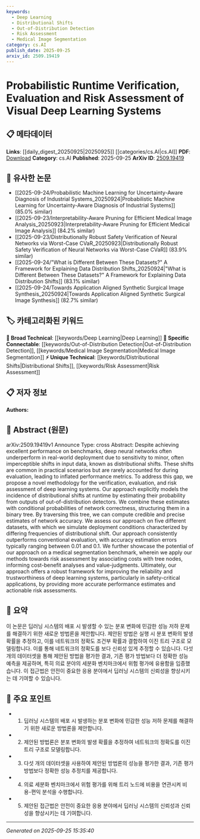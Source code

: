 ```yaml
---
keywords:
  - Deep Learning
  - Distributional Shifts
  - Out-of-Distribution Detection
  - Risk Assessment
  - Medical Image Segmentation
category: cs.AI
publish_date: 2025-09-25
arxiv_id: 2509.19419
---
```


<!-- KEYWORD_LINKING_METADATA:
{
  "processed_timestamp": "2025-09-25T15:35:40.330050",
  "vocabulary_version": "1.0",
  "selected_keywords": [
    "Deep Learning",
    "Distributional Shifts",
    "Out-of-Distribution Detection",
    "Risk Assessment",
    "Medical Image Segmentation"
  ],
  "rejected_keywords": [],
  "similarity_scores": {
    "Deep Learning": 0.85,
    "Distributional Shifts": 0.78,
    "Out-of-Distribution Detection": 0.8,
    "Risk Assessment": 0.77,
    "Medical Image Segmentation": 0.75
  },
  "extraction_method": "AI_prompt_based",
  "budget_applied": true,
  "candidates_json": {
    "candidates": [
      {
        "surface": "Deep Learning Systems",
        "canonical": "Deep Learning",
        "aliases": [
          "DL Systems"
        ],
        "category": "broad_technical",
        "rationale": "Deep Learning is a fundamental concept that connects to various other machine learning techniques and applications.",
        "novelty_score": 0.3,
        "connectivity_score": 0.9,
        "specificity_score": 0.6,
        "link_intent_score": 0.85
      },
      {
        "surface": "Distributional Shifts",
        "canonical": "Distributional Shifts",
        "aliases": [
          "Data Shifts",
          "Input Shifts"
        ],
        "category": "unique_technical",
        "rationale": "Distributional Shifts are critical for understanding the challenges in model deployment and evaluation.",
        "novelty_score": 0.75,
        "connectivity_score": 0.7,
        "specificity_score": 0.8,
        "link_intent_score": 0.78
      },
      {
        "surface": "Out-of-Distribution Detectors",
        "canonical": "Out-of-Distribution Detection",
        "aliases": [
          "OOD Detectors"
        ],
        "category": "specific_connectable",
        "rationale": "Out-of-Distribution Detection is essential for assessing model robustness and reliability.",
        "novelty_score": 0.68,
        "connectivity_score": 0.75,
        "specificity_score": 0.85,
        "link_intent_score": 0.8
      },
      {
        "surface": "Risk Assessment",
        "canonical": "Risk Assessment",
        "aliases": [
          "Risk Evaluation"
        ],
        "category": "unique_technical",
        "rationale": "Risk Assessment is crucial for evaluating the implications of model decisions in safety-critical applications.",
        "novelty_score": 0.7,
        "connectivity_score": 0.65,
        "specificity_score": 0.78,
        "link_intent_score": 0.77
      },
      {
        "surface": "Medical Segmentation Benchmark",
        "canonical": "Medical Image Segmentation",
        "aliases": [
          "Medical Segmentation"
        ],
        "category": "specific_connectable",
        "rationale": "Medical Image Segmentation is a specialized application area that benefits from improved evaluation methods.",
        "novelty_score": 0.6,
        "connectivity_score": 0.72,
        "specificity_score": 0.82,
        "link_intent_score": 0.75
      }
    ],
    "ban_list_suggestions": [
      "Evaluation",
      "Performance Metrics"
    ]
  },
  "decisions": [
    {
      "candidate_surface": "Deep Learning Systems",
      "resolved_canonical": "Deep Learning",
      "decision": "linked",
      "scores": {
        "novelty": 0.3,
        "connectivity": 0.9,
        "specificity": 0.6,
        "link_intent": 0.85
      }
    },
    {
      "candidate_surface": "Distributional Shifts",
      "resolved_canonical": "Distributional Shifts",
      "decision": "linked",
      "scores": {
        "novelty": 0.75,
        "connectivity": 0.7,
        "specificity": 0.8,
        "link_intent": 0.78
      }
    },
    {
      "candidate_surface": "Out-of-Distribution Detectors",
      "resolved_canonical": "Out-of-Distribution Detection",
      "decision": "linked",
      "scores": {
        "novelty": 0.68,
        "connectivity": 0.75,
        "specificity": 0.85,
        "link_intent": 0.8
      }
    },
    {
      "candidate_surface": "Risk Assessment",
      "resolved_canonical": "Risk Assessment",
      "decision": "linked",
      "scores": {
        "novelty": 0.7,
        "connectivity": 0.65,
        "specificity": 0.78,
        "link_intent": 0.77
      }
    },
    {
      "candidate_surface": "Medical Segmentation Benchmark",
      "resolved_canonical": "Medical Image Segmentation",
      "decision": "linked",
      "scores": {
        "novelty": 0.6,
        "connectivity": 0.72,
        "specificity": 0.82,
        "link_intent": 0.75
      }
    }
  ]
}
-->

# Probabilistic Runtime Verification, Evaluation and Risk Assessment of Visual Deep Learning Systems

## 📋 메타데이터

**Links**: [[daily_digest_20250925|20250925]] [[categories/cs.AI|cs.AI]]
**PDF**: [Download](https://arxiv.org/pdf/2509.19419.pdf)
**Category**: cs.AI
**Published**: 2025-09-25
**ArXiv ID**: [2509.19419](https://arxiv.org/abs/2509.19419)

## 🔗 유사한 논문
- [[2025-09-24/Probabilistic Machine Learning for Uncertainty-Aware Diagnosis of Industrial Systems_20250924|Probabilistic Machine Learning for Uncertainty-Aware Diagnosis of Industrial Systems]] (85.0% similar)
- [[2025-09-23/Interpretability-Aware Pruning for Efficient Medical Image Analysis_20250923|Interpretability-Aware Pruning for Efficient Medical Image Analysis]] (84.2% similar)
- [[2025-09-23/Distributionally Robust Safety Verification of Neural Networks via Worst-Case CVaR_20250923|Distributionally Robust Safety Verification of Neural Networks via Worst-Case CVaR]] (83.9% similar)
- [[2025-09-24/"What is Different Between These Datasets?" A Framework for Explaining Data Distribution Shifts_20250924|"What is Different Between These Datasets?" A Framework for Explaining Data Distribution Shifts]] (83.1% similar)
- [[2025-09-24/Towards Application Aligned Synthetic Surgical Image Synthesis_20250924|Towards Application Aligned Synthetic Surgical Image Synthesis]] (82.7% similar)

## 🏷️ 카테고리화된 키워드
**🧠 Broad Technical**: [[keywords/Deep Learning|Deep Learning]]
**🔗 Specific Connectable**: [[keywords/Out-of-Distribution Detection|Out-of-Distribution Detection]], [[keywords/Medical Image Segmentation|Medical Image Segmentation]]
**⚡ Unique Technical**: [[keywords/Distributional Shifts|Distributional Shifts]], [[keywords/Risk Assessment|Risk Assessment]]

## 📋 저자 정보

**Authors:** 

## 📄 Abstract (원문)

arXiv:2509.19419v1 Announce Type: cross 
Abstract: Despite achieving excellent performance on benchmarks, deep neural networks often underperform in real-world deployment due to sensitivity to minor, often imperceptible shifts in input data, known as distributional shifts. These shifts are common in practical scenarios but are rarely accounted for during evaluation, leading to inflated performance metrics. To address this gap, we propose a novel methodology for the verification, evaluation, and risk assessment of deep learning systems. Our approach explicitly models the incidence of distributional shifts at runtime by estimating their probability from outputs of out-of-distribution detectors. We combine these estimates with conditional probabilities of network correctness, structuring them in a binary tree. By traversing this tree, we can compute credible and precise estimates of network accuracy. We assess our approach on five different datasets, with which we simulate deployment conditions characterized by differing frequencies of distributional shift. Our approach consistently outperforms conventional evaluation, with accuracy estimation errors typically ranging between 0.01 and 0.1. We further showcase the potential of our approach on a medical segmentation benchmark, wherein we apply our methods towards risk assessment by associating costs with tree nodes, informing cost-benefit analyses and value-judgments. Ultimately, our approach offers a robust framework for improving the reliability and trustworthiness of deep learning systems, particularly in safety-critical applications, by providing more accurate performance estimates and actionable risk assessments.

## 📝 요약

이 논문은 딥러닝 시스템의 배포 시 발생할 수 있는 분포 변화에 민감한 성능 저하 문제를 해결하기 위한 새로운 방법론을 제안합니다. 제안된 방법은 실행 시 분포 변화의 발생 확률을 추정하고, 이를 네트워크의 정확도 조건부 확률과 결합하여 이진 트리 구조로 모델링합니다. 이를 통해 네트워크의 정확도를 보다 신뢰성 있게 추정할 수 있습니다. 다섯 개의 데이터셋을 통해 제안된 방법을 평가한 결과, 기존 평가 방법보다 더 정확한 성능 예측을 제공하며, 특히 의료 분야의 세분화 벤치마크에서 위험 평가에 유용함을 입증했습니다. 이 접근법은 안전이 중요한 응용 분야에서 딥러닝 시스템의 신뢰성을 향상시키는 데 기여할 수 있습니다.

## 🎯 주요 포인트

- 1. 딥러닝 시스템의 배포 시 발생하는 분포 변화에 민감한 성능 저하 문제를 해결하기 위한 새로운 방법론을 제안합니다.
- 2. 제안된 방법론은 분포 변화의 발생 확률을 추정하여 네트워크의 정확도를 이진 트리 구조로 모델링합니다.
- 3. 다섯 개의 데이터셋을 사용하여 제안된 방법론의 성능을 평가한 결과, 기존 평가 방법보다 정확한 성능 추정치를 제공합니다.
- 4. 의료 세분화 벤치마크에서 위험 평가를 위해 트리 노드에 비용을 연관시켜 비용-편익 분석을 수행합니다.
- 5. 제안된 접근법은 안전이 중요한 응용 분야에서 딥러닝 시스템의 신뢰성과 신뢰성을 향상시키는 데 기여합니다.


---

*Generated on 2025-09-25 15:35:40*